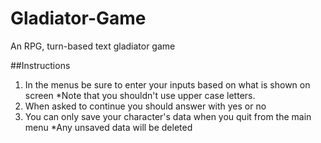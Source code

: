 # Gladiator-Game
An RPG, turn-based text gladiator game

##Instructions
1. In the menus be sure to enter your inputs based on what is shown on screen
    *Note that you shouldn't use upper case letters.
2. When asked to continue you should answer with yes or no
3. You can only save your character's data when you quit from the main menu
    *Any unsaved data will be deleted
